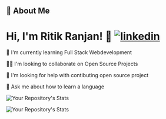 
## 🚀 About Me

# Hi, I'm Ritik Ranjan! 👋 [![linkedin](https://img.shields.io/badge/linkedin-0A66C2?style=for-the-badge&logo=linkedin&logoColor=white)](https://www.linkedin.com/in/ritik-ranjan-353568201/)

🧠 I'm currently learning Full Stack Webdevelopment

👯‍♀️ I'm looking to collaborate on Open Source Projects

🤔 I'm looking for help with contibuting open source project

💬 Ask me about how to learn a language


![Your Repository's Stats](https://github-readme-stats.vercel.app/api/top-langs/?username=ritikranjan12&theme=blue-green)

![Your Repository's Stats](https://github-readme-stats.vercel.app/api?username=ritikranjan12&show_icons=true)
